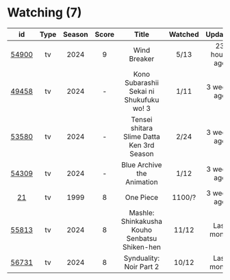 # Watching (7)

|                      id                      | Type | Season | Score |                     Title                     | Watched |    Updated   | Start Date |
| :------------------------------------------: | :--: | :----: | :---: | :-------------------------------------------: | :-----: | :----------: | :--------: |
| [54900](https://myanimelist.net/anime/54900) |  tv  |  2024  |   9   |                  Wind Breaker                 |   5/13  | 23 hours ago | 04/14/2024 |
| [49458](https://myanimelist.net/anime/49458) |  tv  |  2024  |   -   |    Kono Subarashii Sekai ni Shukufuku wo! 3   |   1/11  |  3 weeks ago | 04/11/2024 |
| [53580](https://myanimelist.net/anime/53580) |  tv  |  2024  |   -   |   Tensei shitara Slime Datta Ken 3rd Season   |   2/24  |  3 weeks ago | 04/06/2024 |
| [54309](https://myanimelist.net/anime/54309) |  tv  |  2024  |   -   |           Blue Archive the Animation          |   1/12  |  3 weeks ago | 04/08/2024 |
|    [21](https://myanimelist.net/anime/21)    |  tv  |  1999  |   8   |                   One Piece                   |  1100/? |  3 weeks ago | 01/01/2013 |
| [55813](https://myanimelist.net/anime/55813) |  tv  |  2024  |   8   | Mashle: Shinkakusha Kouho Senbatsu Shiken-hen |  11/12  |  Last month  | 01/09/2024 |
| [56731](https://myanimelist.net/anime/56731) |  tv  |  2024  |   8   |            Synduality: Noir Part 2            |  10/12  |  Last month  | 02/27/2024 |